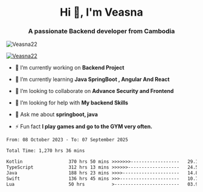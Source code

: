 <h1 align="center">Hi 👋, I'm Veasna</h1>
<h3 align="center">A passionate Backend developer from Cambodia</h3>

<p align="left"> <img src="https://komarev.com/ghpvc/?username=Veasna22&label=Profile%20views&color=0e75b6&style=flat" alt="Veasna22" /> </p>

<p align="left"> <a href="https://github.com/ryo-ma/github-profile-trophy"><img src="https://github-profile-trophy.vercel.app/?username=veasna22&theme=dracula" alt="Veasna22" /></a> </p>

- 🔭 I’m currently working on **Backend Project**

- 🌱 I’m currently learning **Java SpringBoot , Angular And React**

- 👯 I’m looking to collaborate on **Advance Security and Frontend**

- 🤝 I’m looking for help with **My backend Skills**

- 💬 Ask me about **springboot, java**

- ⚡ Fun fact **I play games and go to the GYM very often.**

<!--START_SECTION:waka-->

```txt
From: 08 October 2023 - To: 07 September 2025

Total Time: 1,270 hrs 36 mins

Kotlin                 370 hrs 50 mins >>>>>>>------------------   29.19 %
TypeScript             312 hrs 13 mins >>>>>>-------------------   24.57 %
Java                   188 hrs 23 mins >>>>---------------------   14.83 %
Swift                  136 hrs 45 mins >>>----------------------   10.76 %
Lua                    50 hrs          >------------------------   03.94 %
```

<!--END_SECTION:waka-->
